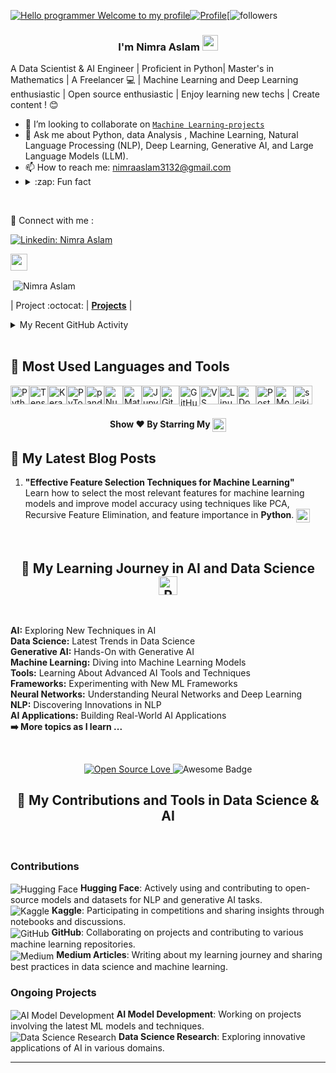 [![Hello programmer Welcome to my profile](https://img.shields.io/badge/Hello,developer!-Welcome%20to%20my%20profile<3-FF6666.svg?style=flat&logo=github)](https://github.com/NimraAslamkhan)[![Profile](https://github.com/NimraAslamkhan)](https://github.com/NimraAslamkhan)[![followers](https://github.com/NimraAslamkhan?tab=following) 

<h3 align="center"> I'm Nimra Aslam <img src="https://media.giphy.com/media/hvRJCLFzcasrR4ia7z/giphy.gif" width="25px"></h3>

A Data Scientist & AI Engineer | Proficient in Python| Master's in Mathematics  | A Freelancer 💻 | Machine Learning and Deep Learning enthusiastic | Open source enthusiastic | Enjoy learning new techs | Create content ! 😊  <br>


- 👯 I’m looking to collaborate on [`Machine Learning-projects`](https://github.com/NimraAslamkhan/Machine-Learning-journey)
- 💬 Ask me about  Python, data Analysis , 
Machine Learning, 
Natural Language Processing (NLP), 
Deep Learning, 
Generative AI, and 
Large Language Models (LLM). 
- 📫  How to reach me: nimraaslam3132@gmail.com
- <details> <summary>:zap: Fun fact</summary> Scratch here ▒▒▒▒▒▒▒▒▒▒ to unveil my fun fact Lol😂
</details> <br>

🔗 Connect with me :

[![Linkedin: Nimra Aslam](https://img.shields.io/badge/-NIMRA%20Aslam-blue?style=flat-square&logo=Linkedin&logoColor=white&link="www.linkedin.com/in/nimra-aslam-9652b3247"/)](https://www.linkedin.com/in/nimra-aslam-9652b3247/overlay/about-this-profile/ )


<img height="27" src="https://img.shields.io/badge/Nimra Aslam' GitHub Stats - 😊-red.svg?&style=for-the-badge&logo=Nimra Aslam&logoColor=blue" />
<p>&nbsp;<img align="center" src="https://github.com/NimraAslamkhan/NimraAslamkhan/edit/main/README.md" alt="Nimra Aslam"/></p>


|      Project :octocat:   |  [**Projects**](https://github.com/NimraAslamkhan?tab=repositories) |


<!-- ## Recent GitHub Activity -->
<details>
	<summary> My Recent GitHub Activity</summary>
<br>

## Project Activity Log


<!--START_SECTION:activity-->
1. 🎉 Merged PR [#15](https://github.com/NimraAslamkhan/product-recommendation-system/pull/15) in [NimraAslamkhan/product-recommendation-system](https://github.com/NimraAslamkhan/product-recommendation-system)
2. ❗️ Closed issue [#23](https://github.com/NimraAslamkhan/TensorFlow-Examples/issues/23) in [NimraAslamkhan/TensorFlow-Examples](https://github.com/NimraAslamkhan/TensorFlow-Examples)
3. 💪 Opened PR [#18](https://github.com/NimraAslamkhan/python-project-1/pull/18) in [NimraAslamkhan/python-project-1](https://github.com/NimraAslamkhan/python-project-1)
4. ❌ Closed PR [#45](https://github.com/NimraAslamkhan/MCQ-generator/pull/45) in [NimraAslamkhan/MCQ-generator](https://github.com/NimraAslamkhan/MCQ-generator)
5. 🎉 Merged PR [#34](https://github.com/NimraAslamkhan/End-To-End-Resume-traking-ATS-LLM-Project-With-Google-Gmini/pull/34) in [NimraAslamkhan/End-To-End-Resume-traking-ATS-LLM-Project-With-Google-Gmini](https://github.com/NimraAslamkhan/End-To-End-Resume-traking-ATS-LLM-Project-With-Google-Gmini)
6. ❗️ Closed issue [#102](https://github.com/NimraAslamkhan/Credit-Card-Fraud-Detection/issues/102) in [NimraAslamkhan/Credit-Card-Fraud-Detection](https://github.com/NimraAslamkhan/Credit-Card-Fraud-Detection)
7. 🎉 Merged PR [#23](https://github.com/NimraAslamkhan/ML-For-Beginners/pull/23) in [NimraAslamkhan/ML-For-Beginners](https://github.com/NimraAslamkhan/ML-For-Beginners)
8. ❌ Closed PR [#17](https://github.com/NimraAslamkhan/50-Days-of-Python-DataScience-ML/pull/17) in [NimraAslamkhan/50-Days-of-Python-DataScience-ML](https://github.com/NimraAslamkhan/50-Days-of-Python-DataScience-ML)
9. 🎉 Merged PR [#32](https://github.com/NimraAslamkhan/python_coding_challenges/pull/32) in [NimraAslamkhan/python_coding_challenges](https://github.com/NimraAslamkhan/python_coding_challenges)
10. ❗️ Opened issue [#12](https://github.com/NimraAslamkhan/Jarvis-python/issues/12) in [NimraAslamkhan/Jarvis-python](https://github.com/NimraAslamkhan/Jarvis-python)
<!--END_SECTION:activity-->

	
</details>

<br>

## 🧰 Most Used Languages and Tools

<div style="display: flex; flex-wrap: wrap;">
  <img alt="Python" width="30px" src="https://cdn.jsdelivr.net/gh/devicons/devicon/icons/python/python-original.svg" />
  <img alt="TensorFlow" width="30px" src="https://cdn.jsdelivr.net/gh/devicons/devicon/icons/tensorflow/tensorflow-original.svg" />
  <img alt="Keras" width="30px" src="https://cdn.jsdelivr.net/gh/devicons/devicon/icons/keras/keras-original.svg" />
  <img alt="PyTorch" width="30px" src="https://cdn.jsdelivr.net/gh/devicons/devicon/icons/pytorch/pytorch-original.svg" />
  <img alt="pandas" width="30px" src="https://cdn.jsdelivr.net/gh/devicons/devicon/icons/pandas/pandas-original.svg" />
  <img alt="NumPy" width="30px" src="https://cdn.jsdelivr.net/gh/devicons/devicon/icons/numpy/numpy-original.svg" />
  <img alt="Matplotlib" width="30px" src="https://cdn.jsdelivr.net/gh/devicons/devicon/icons/matplotlib/matplotlib-original.svg" />
  <img alt="Jupyter" width="30px" src="https://cdn.jsdelivr.net/gh/devicons/devicon/icons/jupyter/jupyter-original.svg" />
  <img alt="Git" width="30px" src="https://cdn.jsdelivr.net/gh/devicons/devicon/icons/git/git-original.svg" />
  <img alt="GitHub" width="33px" src="https://user-images.githubusercontent.com/61356005/208843069-40a7e20b-0872-44d9-a752-a87e493f3faa.png" />
  <img alt="VS Code" width="30px" src="https://cdn.jsdelivr.net/gh/devicons/devicon/icons/vscode/vscode-original.svg" />
  <img alt="Linux" width="30px" src="https://cdn.jsdelivr.net/gh/devicons/devicon/icons/linux/linux-original.svg" />
  <img alt="Docker" width="30px" src="https://cdn.jsdelivr.net/gh/devicons/devicon/icons/docker/docker-original.svg" />
  <img alt="PostgreSQL" width="30px" src="https://cdn.jsdelivr.net/gh/devicons/devicon/icons/postgresql/postgresql-original-wordmark.svg" />
  <img alt="MongoDB" width="30px" src="https://cdn.jsdelivr.net/gh/devicons/devicon/icons/mongodb/mongodb-original-wordmark.svg"/>
  <img alt="scikit-learn" width="30px" src="https://github.com/user-attachments/assets/c3052d3a-41d3-4f03-ad91-35b1896e133c"
" />
</div>


<h4 align="center">Show ❤️ By Starring My <a href='https://github.com/NimraAslamkhan?tab=repositories'><img align='center' height="22" src="https://img.shields.io/badge/Repos!😊👋 -purple.svg?&style=for-the-badge&logo=NimraAslamkhan&logoColor=blue" /></a></h4>



## 🌱 My Latest Blog Posts
1. **"Effective Feature Selection Techniques for Machine Learning"**  
   Learn how to select the most relevant features for machine learning models and improve model accuracy using techniques like PCA, Recursive Feature Elimination, and feature importance in **Python**.
   <a href="https://medium.com/data-science-blog/effective-feature-selection-techniques-ml"><img align='center' height="22" src="https://img.shields.io/badge/Read%20More!-green.svg?" /></a>

<br>
<div align="left">

<h2 align="center">
  🌱 My Learning Journey in AI and Data Science
  <img src="https://cdn.jsdelivr.net/gh/devicons/devicon/icons/python/python-original.svg" width="30px" alt="Python Logo"/>
</h2>

<br>

<div align="left">
  <ul style="list-style-type: none; padding: 0;">
    <li>
      <strong>AI:</strong> Exploring New Techniques in AI
    </li>
    <li>
      <strong>Data Science:</strong> Latest Trends in Data Science
    </li>
    <li>
      <strong>Generative AI:</strong> Hands-On with Generative AI
    </li>
    <li>
      <strong>Machine Learning:</strong> Diving into Machine Learning Models
    </li>
    <li>
      <strong>Tools:</strong> Learning About Advanced AI Tools and Techniques
    </li>
    <li>
      <strong>Frameworks:</strong> Experimenting with New ML Frameworks
    </li>
    <li>
      <strong>Neural Networks:</strong> Understanding Neural Networks and Deep Learning
    </li>
    <li>
      <strong>NLP:</strong> Discovering Innovations in NLP
    </li>
    <li>
      <strong>AI Applications:</strong> Building Real-World AI Applications
    </li>
    <li>
      <strong>➡️ More topics as I learn ...</strong>
    </li>
  </ul>
</div>

<br>

<p align="center">
  <a href="https://github.com/NimraAslamkhan">
    <img src="https://badges.frapsoft.com/os/v2/open-source.svg?:heart:" alt="Open Source Love"/>
  </a>
  <img src="https://cdn.rawgit.com/sindresorhus/awesome/d7305f38d29fed78fa85652e3a63e154dd8e8829/media/badge.svg" alt="Awesome Badge"/>
</p>


<h2 align="center">🌟 My Contributions and Tools in Data Science & AI</h2>

<br>

<div align="left">
  <h3>Contributions</h3>
  <ul style="list-style-type: none; padding: 0;">
    <li>
      <img src="https://huggingface.co/" alt="Hugging Face" style="vertical-align: middle;"/> 
      <strong>Hugging Face</strong>: Actively using and contributing to open-source models and datasets for NLP and generative AI tasks.
    </li>
    <li>
      <img src="https://img.icons8.com/color/20/000000/kaggle.png" alt="Kaggle" style="vertical-align: middle;"/> 
      <strong>Kaggle</strong>: Participating in competitions and sharing insights through notebooks and discussions.
    </li>
    <li>
      <img src="https://img.icons8.com/color/20/000000/github.png" alt="GitHub" style="vertical-align: middle;"/> 
      <strong>GitHub</strong>: Collaborating on projects and contributing to various machine learning repositories.
    </li>
    <li>
      <img src="https://img.icons8.com/color/20/000000/medium-logo.png" alt="Medium" style="vertical-align: middle;"/> 
      <strong>Medium Articles</strong>: Writing about my learning journey and sharing best practices in data science and machine learning.
    </li>
  </ul>
 
 
  </ul>

  <h3>Ongoing Projects</h3>
  <ul style="list-style-type: none; padding: 0;">
    <li>
      <img src="https://img.icons8.com/color/20/000000/project.png" alt="AI Model Development" style="vertical-align: middle;"/> 
      <strong>AI Model Development</strong>: Working on projects involving the latest ML models and techniques.
    </li>
    <li>
      <img src="https://img.icons8.com/color/20/000000/research.png" alt="Data Science Research" style="vertical-align: middle;"/> 
      <strong>Data Science Research</strong>: Exploring innovative applications of AI in various domains.
    </li>
  </ul>
</div>

<hr>




